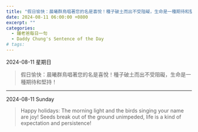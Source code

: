 ```yaml
---
title: "假日愉快：晨曦群鳥唱著您的名是喜悅！種子破土而出不受阻礙，生命是一種期待和堅持！ <br> Happy holidays: The morning light and the birds singing your name are joy! Seeds break out of the ground unimpeded, life is a kind of expectation and persistence!"
date: 2024-08-11 06:00:00 +0800
excerpt: ""
categories:
  - 鍾老爸每日一句
  - Daddy Chung's Sentence of the Day
# tags:
---
```


2024-08-11 星期日

> 假日愉快：晨曦群鳥唱著您的名是喜悅！種子破土而出不受阻礙，生命是一種期待和堅持！

---

2024-08-11 Sunday

> Happy holidays: The morning light and the birds singing your name are joy! Seeds break out of the ground unimpeded, life is a kind of expectation and persistence!
